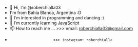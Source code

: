 - 👋 Hi, I’m @roberchialla03
- I'm from Bahia Blanca, Argentina :D
- 👀 I’m interested in programming and dancing :)
- 🌱 I’m currently learning JavaScript
- 📫 How to reach me ... >>> email: roberchialla03@gmail.com
-                         >>> instagram: roberchialla

<!---
roberchialla03/roberchialla03 is a ✨ special ✨ repository because its `README.md` (this file) appears on your GitHub profile.
You can click the Preview link to take a look at your changes.
--->
